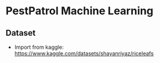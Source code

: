 # PestPatrol Machine Learning

## Dataset
- Import from kaggle: https://www.kaggle.com/datasets/shayanriyaz/riceleafs
